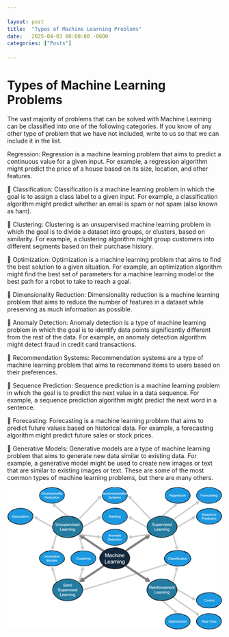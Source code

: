 ```yaml
---

layout: post
title:  "Types of Machine Learning Problems"
date:   2025-04-03 00:00:00 -0600
categories: ["Posts"] 

---
```


# Types of Machine Learning Problems

The vast majority of problems that can be solved with Machine Learning can be classified into one of the following categories. If you know of any other type of problem that we have not included, write to us so that we can include it in the list.

Regression: Regression is a machine learning problem that aims to predict a continuous value for a given input. For example, a regression algorithm might predict the price of a house based on its size, location, and other features.

📌 Classification: Classification is a machine learning problem in which the goal is to assign a class label to a given input. For example, a classification algorithm might predict whether an email is spam or not spam (also known as ham).

📌 Clustering: Clustering is an unsupervised machine learning problem in which the goal is to divide a dataset into groups, or clusters, based on similarity. For example, a clustering algorithm might group customers into different segments based on their purchase history.

📌 Optimization: Optimization is a machine learning problem that aims to find the best solution to a given situation. For example, an optimization algorithm might find the best set of parameters for a machine learning model or the best path for a robot to take to reach a goal.

📌 Dimensionality Reduction: Dimensionality reduction is a machine learning problem that aims to reduce the number of features in a dataset while preserving as much information as possible.

📌 Anomaly Detection: Anomaly detection is a type of machine learning problem in which the goal is to identify data points significantly different from the rest of the data. For example, an anomaly detection algorithm might detect fraud in credit card transactions.

📌 Recommendation Systems: Recommendation systems are a type of machine learning problem that aims to recommend items to users based on their preferences. 

📌 Sequence Prediction: Sequence prediction is a machine learning problem in which the goal is to predict the next value in a data sequence. For example, a sequence prediction algorithm might predict the next word in a sentence.

📌 Forecasting: Forecasting is a machine learning problem that aims to predict future values based on historical data. For example, a forecasting algorithm might predict future sales or stock prices.

📌 Generative Models: Generative models are a type of machine learning problem that aims to generate new data similar to existing data. For example, a generative model might be used to create new images or text that are similar to existing images or text. These are some of the most common types of machine learning problems, but there are many others.

![types of ml problems](/images/2025/types-of-ml-problems.png)